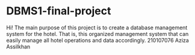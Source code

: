 # DBMS1-final-project
Hi! The main purpose of this project is to create a database management system for the hotel. That is, this organized management system that can easily manage all hotel operations and data accordingly.
210107076
Aziza Assilkhan
